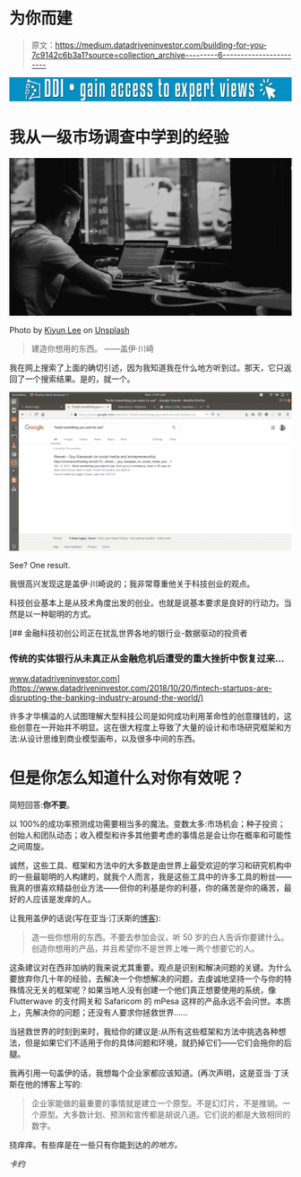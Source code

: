 # 为你而建

> 原文：<https://medium.datadriveninvestor.com/building-for-you-7c9142c6b3a1?source=collection_archive---------6----------------------->

[![](img/04786dca572cd09e8475596981aeb764.png)](http://www.track.datadriveninvestor.com/1B9E)

# 我从一级市场调查中学到的经验

![](img/1f203e82066c655d0c5904b230afe88d.png)

Photo by [Kiyun Lee](https://unsplash.com/photos/3PILPw4O80w?utm_source=unsplash&utm_medium=referral&utm_content=creditCopyText) on [Unsplash](https://unsplash.com/search/photos/entrepreneur?utm_source=unsplash&utm_medium=referral&utm_content=creditCopyText)

> 建造你想用的东西。
> ——盖伊·川崎

我在网上搜索了上面的确切引述，因为我知道我在什么地方听到过。那天，它只返回了一个搜索结果。是的，就一个。

![](img/9ff6fabd38405b2d41ed41ad6291a676.png)

See? One result.

我很高兴发现这是盖伊·川崎说的；我非常尊重他关于科技创业的观点。

科技创业基本上是从技术角度出发的创业。也就是说基本要求是良好的行动力。当然是以一种聪明的方式。

[](https://www.datadriveninvestor.com/2018/10/20/fintech-startups-are-disrupting-the-banking-industry-around-the-world/) [## 金融科技初创公司正在扰乱世界各地的银行业-数据驱动的投资者

### 传统的实体银行从未真正从金融危机后遭受的重大挫折中恢复过来…

www.datadriveninvestor.com](https://www.datadriveninvestor.com/2018/10/20/fintech-startups-are-disrupting-the-banking-industry-around-the-world/) 

许多才华横溢的人试图理解大型科技公司是如何成功利用革命性的创意赚钱的，这些创意在一开始并不明显。这在很大程度上导致了大量的设计和市场研究框架和方法:从设计思维到商业模型画布，以及很多中间的东西。

# 但是你怎么知道什么对你有效呢？

简短回答:**你不要**。

以 100%的成功率预测成功需要相当多的魔法。变数太多:市场机会；种子投资；创始人和团队动态；收入模型和许多其他要考虑的事情总是会让你在概率和可能性之间周旋。

诚然，这些工具、框架和方法中的大多数是由世界上最受欢迎的学习和研究机构中的一些最聪明的人构建的，就我个人而言，我是这些工具中的许多工具的粉丝——我真的很喜欢精益创业方法——但你的利基是你的利基，你的痛苦是你的痛苦，最好的人应该是发痒的人。

让我用盖伊的话说(写在亚当·汀沃斯的[博客](https://onemanandhisblog.com/2013/12/leweb_-_guy_kawasaki_on_social_media_and/)):

> 造一些你想用的东西。不要去参加会议，听 50 岁的白人告诉你要建什么。创造你想用的产品，并且希望你不是世界上唯一两个想要它的人。

这条建议对在西非加纳的我来说尤其重要。观点是识别和解决问题的关键。为什么要放弃你几十年的经验，去解决一个你想解决的问题，去虔诚地坚持一个与你的特殊情况无关的框架呢？如果当地人没有创建一个他们真正想要使用的系统，像 Flutterwave 的支付网关和 Safaricom 的 mPesa 这样的产品永远不会问世。本质上，先解决你的问题；还没有人要求你拯救世界……

当拯救世界的时刻到来时，我给你的建议是:从所有这些框架和方法中挑选各种想法，但是如果它们不适用于你的具体问题和环境，就扔掉它们——它们会拖你的后腿。

我再引用一句盖伊的话，我想每个企业家都应该知道。(再次声明，这是亚当·丁沃斯在他的博客上写的:

> 企业家能做的最重要的事情就是建立一个原型。不是幻灯片，不是推销。一个原型。大多数计划、预测和宣传都是胡说八道。它们说的都是大致相同的数字。

挠痒痒。有些痒是在一些只有你能到达的*的地方。*

*卡约*